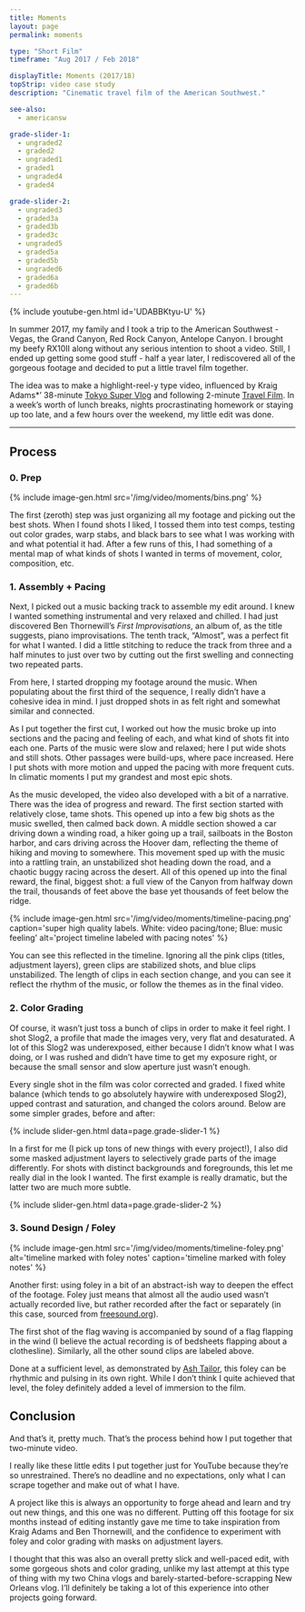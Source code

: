 ```yaml
---
title: Moments
layout: page
permalink: moments

type: "Short Film"
timeframe: "Aug 2017 / Feb 2018"

displayTitle: Moments (2017/18)
topStrip: video case study
description: "Cinematic travel film of the American Southwest."

see-also:
  - americansw

grade-slider-1:
  - ungraded2
  - graded2
  - ungraded1
  - graded1
  - ungraded4
  - graded4

grade-slider-2:
  - ungraded3
  - graded3a
  - graded3b
  - graded3c
  - ungraded5
  - graded5a
  - graded5b
  - ungraded6
  - graded6a
  - graded6b
---
```


{% include youtube-gen.html id='UDABBKtyu-U' %}

In summer 2017, my family and I took a trip to the American Southwest - Vegas, the Grand Canyon, Red Rock Canyon, Antelope Canyon. I brought my beefy RX10II along without any serious intention to shoot a video. Still, I ended up getting some good stuff - half a year later, I rediscovered all of the gorgeous footage and decided to put a little travel film together.

The idea was to make a highlight-reel-y type video, influenced by Kraig Adams*’ 38-minute [Tokyo Super Vlog](https://www.youtube.com/watch?v=L3oD-Li3SzU) and following 2-minute [Travel Film](https://www.youtube.com/watch?v=kLT4nLWp4ZQ). In a week’s worth of lunch breaks, nights procrastinating homework or staying up too late, and a few hours over the weekend, my little edit was done.

*****

## Process

### 0. Prep

{% include image-gen.html src='/img/video/moments/bins.png' %}

The first (zeroth) step was just organizing all my footage and picking out the best shots. When I found shots I liked, I tossed them into test comps, testing out color grades, warp stabs, and black bars to see what I was working with and what potential it had. After a few runs of this, I had something of a mental map of what kinds of shots I wanted in terms of movement, color, composition, etc.


### 1. Assembly + Pacing

Next, I picked out a music backing track to assemble my edit around. I knew I wanted something instrumental and very relaxed and chilled. I had just discovered Ben Thornewill’s *First Improvisations*, an album of, as the title suggests, piano improvisations. The tenth track, “Almost”, was a perfect fit for what I wanted. I did a little stitching to reduce the track from three and a half minutes to just over two by cutting out the first swelling and connecting two repeated parts.

From here, I started dropping my footage around the music. When populating about the first third of the sequence, I really didn’t have a cohesive idea in mind. I just dropped shots in as felt right and somewhat similar and connected.

As I put together the first cut, I worked out how the music broke up into sections and the pacing and feeling of each, and what kind of shots fit into each one. Parts of the music were slow and relaxed; here I put wide shots and still shots. Other passages were build-ups, where pace increased. Here I put shots with more motion and upped the pacing with more frequent cuts. In climatic moments I put my grandest and most epic shots.

As the music developed, the video also developed with a bit of a narrative. There was the idea of progress and reward. The first section started with relatively close, tame shots. This opened up into a few big shots as the music swelled, then calmed back down. A middle section showed a car driving down a winding road, a hiker going up a trail, sailboats in the Boston harbor, and cars driving across the Hoover dam, reflecting the theme of hiking and moving to somewhere. This movement sped up with the music into a rattling train, an unstabilized shot heading down the road, and a chaotic buggy racing across the desert. All of this opened up into the final reward, the final, biggest shot: a full view of the Canyon from halfway down the trail, thousands of feet above the base yet thousands of feet below the ridge.

{% include image-gen.html src='/img/video/moments/timeline-pacing.png' caption='super high quality labels. White: video pacing/tone; Blue: music feeling' alt='project timeline labeled with pacing notes' %}

You can see this reflected in the timeline. Ignoring all the pink clips (titles, adjustment layers), green clips are stabilized shots, and blue clips unstabilized. The length of clips in each section change, and you can see it reflect the rhythm of the music, or follow the themes as in the final video.

### 2. Color Grading

Of course, it wasn’t just toss a bunch of clips in order to make it feel right. I shot Slog2, a profile that made the images very, very flat and desaturated. A lot of this Slog2 was underexposed, either because I didn’t know what I was doing, or I was rushed and didn’t have time to get my exposure right, or because the small sensor and slow aperture just wasn’t enough.

Every single shot in the film was color corrected and graded. I fixed white balance (which tends to go absolutely haywire with underexposed Slog2), upped contrast and saturation, and changed the colors around. Below are some simpler grades, before and after:

{% include slider-gen.html data=page.grade-slider-1 %}

In a first for me (I pick up tons of new things with every project!), I also did some masked adjustment layers to selectively grade parts of the image differently. For shots with distinct backgrounds and foregrounds, this let me really dial in the look I wanted. The first example is really dramatic, but the latter two are much more subtle.

{% include slider-gen.html data=page.grade-slider-2 %}

### 3. Sound Design / Foley

{% include image-gen.html src='/img/video/moments/timeline-foley.png' alt='timeline marked with foley notes' caption='timeline marked with foley notes' %}

Another first: using foley in a bit of an abstract-ish way to deepen the effect of the footage. Foley just means that almost all the audio used wasn’t actually recorded live, but rather recorded after the fact or separately (in this case, sourced from [freesound.org](http://freesound.org/)).

The first shot of the flag waving is accompanied by sound of a flag flapping in the wind (I believe the actual recording is of bedsheets flapping about a clothesline). Similarly, all the other sound clips are labeled above.

Done at a sufficient level, as demonstrated by [Ash Tailor](https://www.youtube.com/watch?v=KzTAKmjgbgU), this foley can be rhythmic and pulsing in its own right. While I don’t think I quite achieved that level, the foley definitely added a level of immersion to the film.

## Conclusion

And that’s it, pretty much. That’s the process behind how I put together that two-minute video.

I really like these little edits I put together just for YouTube because they’re so unrestrained. There’s no deadline and no expectations, only what I can scrape together and make out of what I have.

A project like this is always an opportunity to forge ahead and learn and try out new things, and this one was no different. Putting off this footage for six months instead of editing instantly gave me time to take inspiration from Kraig Adams and Ben Thornewill, and the confidence to experiment with foley and color grading with masks on adjustment layers.

I thought that this was also an overall pretty slick and well-paced edit, with some gorgeous shots and color grading, unlike my last attempt at this type of thing with my two China vlogs and barely-started-before-scrapping New Orleans vlog. I’ll definitely be taking a lot of this experience into other projects going forward.
